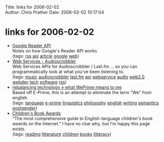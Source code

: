 Title: links for 2006-02-02  
Author: Chris Prather
Date: 2006-02-02 10:17:04

# links for 2006-02-02
<ul class="delicious">
	<li>
		<div class="delicious-link"><a href="http://niallkennedy.com/blog/archives/2005/12/google_reader_a.html">Google Reader API</a></div>
		<div class="delicious-extended">Notes on how Google's Reader API works</div>
		<div class="delicious-tags">(tags: <a href="http://del.icio.us/perigrin/rss">rss</a> <a href="http://del.icio.us/perigrin/api">api</a> <a href="http://del.icio.us/perigrin/article">article</a> <a href="http://del.icio.us/perigrin/google">google</a> <a href="http://del.icio.us/perigrin/web">web</a>)</div>
	</li>
	<li>
		<div class="delicious-link"><a href="http://www.audioscrobbler.net/data/webservices/#User%20Profile%20Data">Web Services - Audioscrobbler</a></div>
		<div class="delicious-extended">Web Services APIs for Audioscrobbler / Last.fm ... so you can programmatically look at what you've been listening to.</div>
		<div class="delicious-tags">(tags: <a href="http://del.icio.us/perigrin/music">music</a> <a href="http://del.icio.us/perigrin/audioscrobbler">audioscrobbler</a> <a href="http://del.icio.us/perigrin/last.fm">last.fm</a> <a href="http://del.icio.us/perigrin/api">api</a> <a href="http://del.icio.us/perigrin/webservice">webservice</a> <a href="http://del.icio.us/perigrin/audio">audio</a> <a href="http://del.icio.us/perigrin/web2.0">web2.0</a> <a href="http://del.icio.us/perigrin/webdev">webdev</a> <a href="http://del.icio.us/perigrin/tech">tech</a> <a href="http://del.icio.us/perigrin/software">software</a> <a href="http://del.icio.us/perigrin/rss">rss</a>)</div>
	</li>
	<li>
		<div class="delicious-link"><a href="http://jrandomhacker.wordpress.com/2006/01/30/what-weprime-means-to-me/">rebalancing technology » what WePrime means to me</a></div>
		<div class="delicious-extended">Based off E-Prime, this is an attempt to eliminate the term "We" from english.</div>
		<div class="delicious-tags">(tags: <a href="http://del.icio.us/perigrin/language">language</a> <a href="http://del.icio.us/perigrin/e-prime">e-prime</a> <a href="http://del.icio.us/perigrin/linguistics">linguistics</a> <a href="http://del.icio.us/perigrin/philosophy">philosophy</a> <a href="http://del.icio.us/perigrin/english">english</a> <a href="http://del.icio.us/perigrin/writing">writing</a> <a href="http://del.icio.us/perigrin/semantics">semantics</a> <a href="http://del.icio.us/perigrin/postgender">postgender</a>)</div>
	</li>
	<li>
		<div class="delicious-link"><a href="http://www.ucalgary.ca/~dkbrown/awards.html">Children's Book Awards</a></div>
		<div class="delicious-extended">"The most comprehensive guide to English-language children's book awards on the Internet." I have no clue why, but I'm happy this page exists.</div>
		<div class="delicious-tags">(tags: <a href="http://del.icio.us/perigrin/reading">reading</a> <a href="http://del.icio.us/perigrin/litterature">litterature</a> <a href="http://del.icio.us/perigrin/children">children</a> <a href="http://del.icio.us/perigrin/books">books</a> <a href="http://del.icio.us/perigrin/litteracy">litteracy</a>)</div>
	</li>
</ul>

